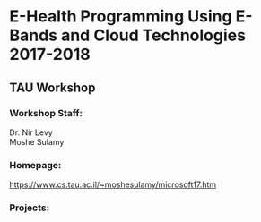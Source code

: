 # E-Health Programming Using E-Bands and Cloud Technologies 2017-2018
## TAU Workshop
### Workshop Staff:
Dr. Nir Levy  
Moshe Sulamy

### Homepage:
https://www.cs.tau.ac.il/~moshesulamy/microsoft17.htm

### Projects:
